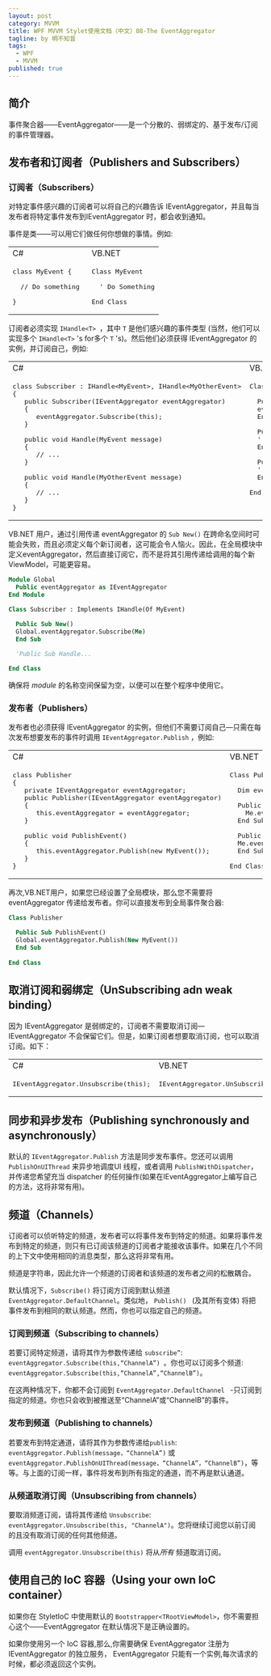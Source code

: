 ```yaml
---
layout: post
category: MVVM
title: WPF MVVM Stylet使用文档（中文）08-The EventAggregator
tagline: by 明不知昔
tags: 
  - WPF
  - MVVM
published: true
---
```




## 简介

事件聚合器——EventAggregator——是一个分散的、弱绑定的、基于发布/订阅的事件管理器。

<!--more-->

## 发布者和订阅者（Publishers and Subscribers）

### 订阅者（Subscribers）

对特定事件感兴趣的订阅者可以将自己的兴趣告诉 IEventAggregator，并且每当发布者将特定事件发布到IEventAggregator 时，都会收到通知。

事件是类——可以用它们做任何你想做的事情。例如:

<table><tr><td>C#</td><td>VB.NET</td>
<tr><td valign="top"><pre lang="csharp">
class MyEvent { 
&nbsp;
  // Do something 
&nbsp;
}</pre>
</td><td valign="top"><pre lang="vb.net">
Class MyEvent
&nbsp;
  &#39; Do Something
&nbsp;
End Class</pre></td></tr></table>

订阅者必须实现 `IHandle<T> `，其中 `T` 是他们感兴趣的事件类型 (当然，他们可以实现多个 `IHandle<T>` 's for多个 `T` 's)。然后他们必须获得 IEventAggregator 的实例，并订阅自己，例如:

<table><tr><td>C#</td><td>VB.NET</td>
<tr><td valign="top"><pre lang="csharp">
class Subscriber : IHandle&lt;MyEvent&gt;, IHandle&lt;MyOtherEvent&gt;
{
   public Subscriber(IEventAggregator eventAggregator)
   {
      eventAggregator.Subscribe(this);
   }
&nbsp;
   public void Handle(MyEvent message)
   {
      // ...
   }
&nbsp;
   public void Handle(MyOtherEvent message)
   {
      // ...
   }
}</pre>
</td><td valign="top"><pre lang="vb.net">
Class Subscriber : Implements IHandle(Of MyEvent)
&nbsp;
  Public Sub New(ByRef eventAggregator as IEventAggregator)
  eventAggregator.Subscribe(Me)
  End Sub
&nbsp;
  Public Sub Handle(message as MyEvent) Implements IHandle(Of MyEvent).Handle
  &#39; ...
  End Sub
&nbsp;
  Public Sub Handle(message as MyOtherEvent) Implements IHandle(Of MyOtherEvent).Handle
  &#39; ...
  End Sub
&nbsp;
End Class</pre></td></tr></table>

VB.NET 用户，通过引用传递 eventAggregator 的 `Sub New()` 在跨命名空间时可能会失败，而且必须定义每个新订阅者，这可能会令人恼火。因此，在全局模块中定义eventAggregator，然后直接订阅它，而不是将其引用传递给调用的每个新 ViewModel，可能更容易。

``` vb
Module Global
  Public eventAggregator as IEventAggregator
End Module

Class Subscriber : Implements IHandle(Of MyEvent)

  Public Sub New()
  Global.eventAggregator.Subscribe(Me)
  End Sub
  
  'Public Sub Handle...

End Class
```

确保将 *module* 的名称空间保留为空，以便可以在整个程序中使用它。



### 发布者（Publishers）

发布者也必须获得 IEventAggregator 的实例，但他们不需要订阅自己—只需在每次发布想要发布的事件时调用 `IEventAggregator.Publish` ，例如:

<table><tr><td>C#</td><td>VB.NET</td>
<tr><td valign="top"><pre lang="csharp">
class Publisher
{
   private IEventAggregator eventAggregator;
   public Publisher(IEventAggregator eventAggregator)
   {
      this.eventAggregator = eventAggregator;
   }
&nbsp;
   public void PublishEvent()
   {
      this.eventAggregator.Publish(new MyEvent());
   }
}</pre>
</td><td valign="top"><pre lang="vb.net">
Class Publisher 
&nbsp;
  Dim eventAggregator as IEventAggregator
&nbsp;
  Public Sub New(ByRef eventAggregator as IEventAggregator)
    Me.eventAggregator = eventAggregator
  End Sub
&nbsp;
  Public Sub PublishEvent()
  Me.eventAggregator.Publish(New MyEvent())
  End Sub
&nbsp;
End Class</pre></td></tr></table>

再次,VB.NET用户，如果您已经设置了全局模块，那么您不需要将 eventAggregator 传递给发布者。你可以直接发布到全局事件聚合器:

``` vb
Class Publisher

  Public Sub PublishEvent()
  Global.eventAggregator.Publish(New MyEvent())
  End Sub
  
End Class
```



## 取消订阅和弱绑定（UnSubscribing adn weak binding）

因为 IEventAggregator 是弱绑定的，订阅者不需要取消订阅— IEventAggregator 不会保留它们。但是，如果订阅者想要取消订阅，也可以取消订阅。如下：

<table><tr><td>C#</td><td>VB.NET</td>
<tr><td valign="top"><pre lang="csharp">
IEventAggregator.Unsubscribe(this);</pre>
</td><td valign="top"><pre lang="vb.net">
IEventAggregator.UnSubscribe(Me)</pre></td></tr></table>



## 同步和异步发布（Publishing synchronously and asynchronously）

默认的 `IEventAggregator.Publish` 方法是同步发布事件。您还可以调用 `PublishOnUIThread` 来异步地调度UI 线程，或者调用 `PublishWithDispatcher`，并传递您希望充当 dispatcher 的任何操作(如果在IEventAggregator上编写自己的方法，这将非常有用)。



## 频道（Channels）

订阅者可以侦听特定的频道，发布者可以将事件发布到特定的频道。如果将事件发布到特定的频道，则只有已订阅该频道的订阅者才能接收该事件。如果在几个不同的上下文中使用相同的消息类型，那么这将非常有用。

频道是字符串，因此允许一个频道的订阅者和该频道的发布者之间的松散耦合。

默认情况下，`Subscribe()` 将订阅方订阅到默认频道 `EventAggregator.DefaultChannel`。类似地， `Publish() ` (及其所有变体) 将把事件发布到相同的默认频道。然而，你也可以指定自己的频道。



### 订阅到频道（Subscribing to channels）

若要订阅特定频道，请将其作为参数传递给 `subscribe”`: `eventAggregator.Subscribe(this,“ChannelA”) `。你也可以订阅多个频道: `eventAggregator.Subscribe(this,“ChannelA”,“ChannelB”)`。

在这两种情况下，你都不会订阅到 `EventAggregator.DefaultChannel ` -只订阅到指定的频道。你也只会收到被推送至“ChannelA”或“ChannelB”的事件。



### 发布到频道（Publishing to channels）

若要发布到特定通道，请将其作为参数传递给`publish`: `eventAggregator.Publish(message，“ChannelA”)` 或 `eventAggregator.PublishOnUIThread(message，“ChannelA”，“ChannelB”)`，等等。与上面的订阅一样，事件将发布到所有指定的通道，而不再是默认通道。



### 从频道取消订阅（Unsubscribing from channels）

要取消频道订阅，请将其传递给 `Unsubscribe`: `eventAggregator.Unsubscribe(this, "ChannelA")`。您将继续订阅您以前订阅的且没有取消订阅的任何其他频道。

调用 `eventAggregator.Unsubscribe(this)` 将从*所有* 频道取消订阅。



## 使用自己的 IoC 容器（Using your own IoC container）

如果你在 StyletIoC 中使用默认的 `Bootstrapper<TRootViewModel>`，你不需要担心这个——EventAggregator 在默认情况下是正确设置的。

如果你使用另一个 IoC 容器,那么,你需要确保 EventAggregator 注册为 IEventAggregator 的独立服务， EventAggregator 只能有一个实例,每次请求的时候，都必须返回这个实例。